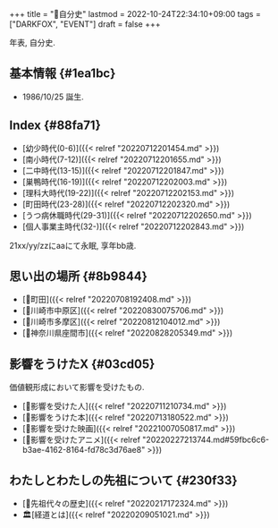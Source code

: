 +++
title = "🦊自分史"
lastmod = 2022-10-24T22:34:10+09:00
tags = ["DARKFOX", "EVENT"]
draft = false
+++

年表, 自分史.


## 基本情報 {#1ea1bc}

-   1986/10/25 誕生.


## Index {#88fa71}

-   [幼少時代(0-6)]({{< relref "20220712201454.md" >}})
-   [南小時代(7-12)]({{< relref "20220712201655.md" >}})
-   [二中時代(13-15)]({{< relref "20220712201847.md" >}})
-   [巣鴨時代(16-19)]({{< relref "20220712202003.md" >}})
-   [理科大時代(19-22)]({{< relref "20220712202153.md" >}})
-   [町田時代(23-28)]({{< relref "20220712202320.md" >}})
-   [うつ病休職時代(29-31)]({{< relref "20220712202650.md" >}})
-   [個人事業主時代(32-)]({{< relref "20220712202843.md" >}})

21xx/yy/zzにaaにて永眠, 享年bb歳.


## 思い出の場所 {#8b9844}

-   [🔖町田]({{< relref "20220708192408.md" >}})
-   [📝川崎市中原区]({{< relref "20220830075706.md" >}})
-   [📝川崎市多摩区]({{< relref "20220812104012.md" >}})
-   [📝神奈川県座間市]({{< relref "20220828205349.md" >}})


## 影響をうけたX {#03cd05}

価値観形成において影響を受けたもの.

-   [🦊影響を受けた人]({{< relref "20220711210734.md" >}})
-   [🦊影響をうけた本]({{< relref "20220713180522.md" >}})
-   [🦊影響を受けた映画]({{< relref "20221007050817.md" >}})
-   [🦊影響を受けたアニメ]({{< relref "20220227213744.md#59fbc6c6-b3ae-4162-8164-fd78c3d76ae8" >}})


## わたしとわたしの先祖について {#230f33}

-   [📂先祖代々の歴史]({{< relref "20220217172324.md" >}})
-   🏛[経道とは]({{< relref "20220209051021.md" >}})

